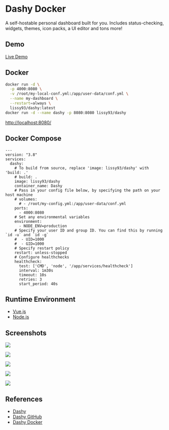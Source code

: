 # Dashy Docker

A self-hostable personal dashboard built for you. Includes status-checking, widgets, themes, icon packs, a UI editor and tons more!

## Demo
[Live Demo](https://demo.dashy.to/)

## Docker
```sh
docker run -d \
  -p 4000:8080 \
  -v /root/my-local-conf.yml:/app/user-data/conf.yml \
  --name my-dashboard \
  --restart=always \
  lissy93/dashy:latest
docker run -d --name dashy -p 8080:8080 lissy93/dashy
```
[http://localhost:8080/](http://localhost:8080/)

## Docker Compose
```
---
version: "3.8"
services:
  dashy:
    # To build from source, replace 'image: lissy93/dashy' with 'build: .'
    # build: .
    image: lissy93/dashy
    container_name: Dashy
    # Pass in your config file below, by specifying the path on your host machine
    # volumes:
      # - /root/my-config.yml:/app/user-data/conf.yml
    ports:
      - 4000:8080
    # Set any environmental variables
    environment:
      - NODE_ENV=production
    # Specify your user ID and group ID. You can find this by running `id -u` and `id -g`
    #  - UID=1000
    #  - GID=1000
    # Specify restart policy
    restart: unless-stopped
    # Configure healthchecks
    healthcheck:
      test: ['CMD', 'node', '/app/services/healthcheck']
      interval: 1m30s
      timeout: 10s
      retries: 3
      start_period: 40s
```

## Runtime Environment
- [Vue.js](https://github.com/vuejs/vue)
- [Node.js](https://nodejs.org/en/download)

## Screenshots
![](https://dashy.to/img/homepage-assets/theme-slideshow.gif)

![](https://dashy.to/img/homepage-assets/status-check-demo.gif)

![](https://dashy.to/img/homepage-assets/workspace-demo.gif)

![](https://dashy.to/img/homepage-assets/searching-demo.gif)

![](https://dashy.to/img/homepage-assets/config-editor-demo.gif)

## References
- [Dashy](https://dashy.to/)
- [Dashy GitHub](https://github.com/Lissy93/dashy)
- [Dashy Docker](https://dashy.to/docs/deployment)